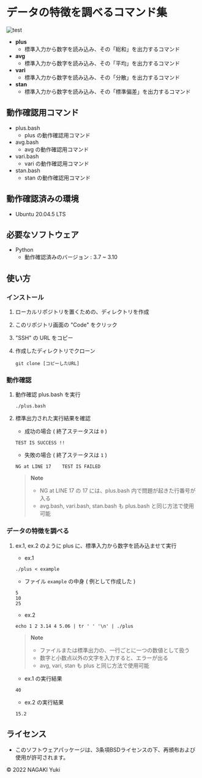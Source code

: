 # データの特徴を調べるコマンド集
![test](https://github.com/Nacky002/robosys2022/actions/workflows/test.yml/badge.svg)

* **plus**
  * 標準入力から数字を読み込み、その「総和」を出力するコマンド
* **avg**
  * 標準入力から数字を読み込み、その「平均」を出力するコマンド
* **vari**
  * 標準入力から数字を読み込み、その「分散」を出力するコマンド
* **stan**
  * 標準入力から数字を読み込み、その「標準偏差」を出力するコマンド

## 動作確認用コマンド

* plus.bash
  * plus の動作確認用コマンド
* avg.bash
  * avg の動作確認用コマンド
* vari.bash
  * vari の動作確認用コマンド
* stan.bash
  * stan の動作確認用コマンド

## 動作確認済みの環境
* Ubuntu 20.04.5 LTS

## 必要なソフトウェア
* Python
  * 動作確認済みのバージョン : 3.7 ~ 3.10

## 使い方

### インストール

1. ローカルリポジトリを置くための、ディレクトリを作成

1. このリポジトリ画面の "Code" をクリック

1. "SSH" の URL をコピー

1. 作成したディレクトリでクローン

    ```
    git clone [コピーしたURL]
    ```

### 動作確認

1. 動作確認 plus.bash を実行

    ```
    ./plus.bash
    ```

1. 標準出力された実行結果を確認

    * 成功の場合 ( 終了ステータスは `0` )
    ```
    TEST IS SUCCESS !!
    ```

    * 失敗の場合 ( 終了ステータスは `1` )
    ```
    NG at LINE 17    TEST IS FAILED
    ```

    > **Note**
    > * NG at LINE 17 の 17 には、plus.bash 内で問題が起きた行番号が入る
    > * avg.bash, vari.bash, stan.bash も plus.bash と同じ方法で使用可能

### データの特徴を調べる

1. ex.1, ex.2 のように plus に、標準入力から数字を読み込ませて実行

    * ex.1  
    ```
    ./plus < example
    ```

    * ファイル `example` の中身 ( 例として作成した )
    ```
    5
    10
    25
    ```

    * ex.2  
    ```
    echo 1 2 3.14 4 5.06 | tr ' ' '\n' | ./plus
    ```

    > **Note**
    > * ファイルまたは標準出力の、一行ごとに一つの数値として扱う
    > * 数字と小数点以外の文字を入力すると、エラーが出る
    > * avg, vari, stan も plus と同じ方法で使用可能

    * ex.1 の実行結果
    ```
    40
    ```

    * ex.2 の実行結果
    ```
    15.2
    ```

## ライセンス
* このソフトウェアパッケージは、3条項BSDライセンスの下、再頒布および使用が許可されます。

© 2022 NAGAKI Yuki
